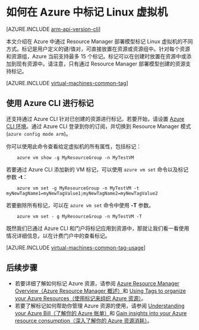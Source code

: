 <!-- Ibiza Portal -->

<properties
   pageTitle="如何标记 Linux 虚拟机 | Azure"
   description="了解如何标记使用 Resource Manager 部署模型在 Azure 中创建的 Linux 虚拟机。"
   services="virtual-machines-linux"
   documentationCenter=""
   authors="mmccrory"
   manager="timlt"
   editor="tysonn"
   tags="azure-resource-manager"/>

<tags
	ms.service="virtual-machines-linux"
	ms.date="04/06/2016"
	wacn.date=""/>

# 如何在 Azure 中标记 Linux 虚拟机

[AZURE.INCLUDE [arm-api-version-cli](../includes/arm-api-version-cli.md)]

本文介绍在 Azure 中通过 Resource Manager 部署模型标记 Linux 虚拟机的不同方式。标记是用户定义的键/值对，可直接放置在资源或资源组中。针对每个资源和资源组，Azure 当前支持最多 15 个标记。标记可以在创建时放置在资源中或添加到现有资源中。请注意，只有通过 Resource Manager 部署模型创建的资源支持标记。

[AZURE.INCLUDE [virtual-machines-common-tag](../includes/virtual-machines-common-tag.md)]

## 使用 Azure CLI 进行标记

还支持通过 Azure CLI 针对已创建的资源进行标记。若要开始，请设置 [Azure CLI 环境][]。通过 Azure CLI 登录到你的订阅，并切换到 Resource Manager 模式 (`azure config mode arm`)。

你可以使用此命令查看给定虚拟机的所有属性，包括标记：

        azure vm show -g MyResourceGroup -n MyTestVM

若要通过 Azure CLI 添加新的 VM 标记，可以使用 `azure vm set` 命令以及标记参数 **-t**：

        azure vm set -g MyResourceGroup -n MyTestVM -t myNewTagName1=myNewTagValue1;myNewTagName2=myNewTagValue2

若要删除所有标记，可以在 `azure vm set` 命令中使用 **-T** 参数。

        azure vm set - g MyResourceGroup -n MyTestVM -T


既然我们已通过 Azure CLI 和门户将标记应用到资源中，那就让我们看一看使用情况详细信息，以在计费门户中的查看标记。

[AZURE.INCLUDE [virtual-machines-common-tag-usage](../includes/virtual-machines-common-tag-usage.md)]

## 后续步骤

* 若要详细了解如何标记 Azure 资源，请参阅 [Azure Resource Manager Overview（Azure Resource Manager 概述）][]和 [Using Tags to organize your Azure Resources（使用标记来组织 Azure 资源）][]。
* 若要了解标记如何帮助你管理 Azure 资源的使用，请参阅 [Understanding your Azure Bill（了解你的 Azure 帐单）][]和 [Gain insights into your Azure resource consumption（深入了解你的 Azure 资源消耗）][]。





[Azure CLI 环境]: /documentation/articles/xplat-cli-azure-resource-manager
[Azure Resource Manager Overview（Azure Resource Manager 概述）]: /documentation/articles/resource-group-overview
[Using Tags to organize your Azure Resources（使用标记来组织 Azure 资源）]: /documentation/articles/resource-group-using-tags
[Understanding your Azure Bill（了解你的 Azure 帐单）]: /documentation/articles/billing-understand-your-bill
[Gain insights into your Azure resource consumption（深入了解你的 Azure 资源消耗）]: /documentation/articles/billing-usage-rate-card-overview

<!---HONumber=Mooncake_0613_2016-->